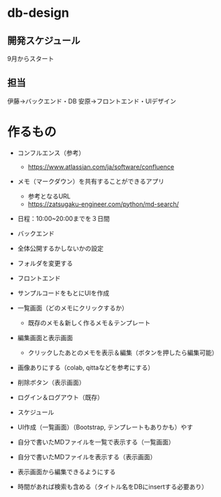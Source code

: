 # db-design

## 開発スケジュール
9月からスタート

## 担当
伊藤→バックエンド・DB
安原→フロントエンド・UIデザイン


# 作るもの
* コンフルエンス（参考）
  * https://www.atlassian.com/ja/software/confluence 
* メモ（マークダウン）を共有することができるアプリ
  * 参考となるURL
  * https://zatsugaku-engineer.com/python/md-search/ 

* 日程：10:00~20:00までを３日間


* バックエンド
 * 全体公開するかしないかの設定
 * フォルダを変更する

* フロントエンド
 * サンプルコードをもとにUIを作成
 * 一覧画面（どのメモにクリックするか）
    * 既存のメモ＆新しく作るメモ＆テンプレート
 * 編集画面と表示画面
    * クリックしたあとのメモを表示＆編集（ボタンを押したら編集可能）
 * 画像ありにする（colab, qittaなどを参考にする）
 * 削除ボタン（表示画面）
 * ログイン＆ログアウト（既存）
* スケジュール
* UI作成（一覧画面）（Bootstrap, テンプレートもありかも）やす
* 自分で書いたMDファイルを一覧で表示する（一覧画面）
* 自分で書いたMDファイルを表示する（表示画面）
* 表示画面から編集できるようにする
* 時間があれば検索も含める（タイトル名をDBにinsertする必要あり）
